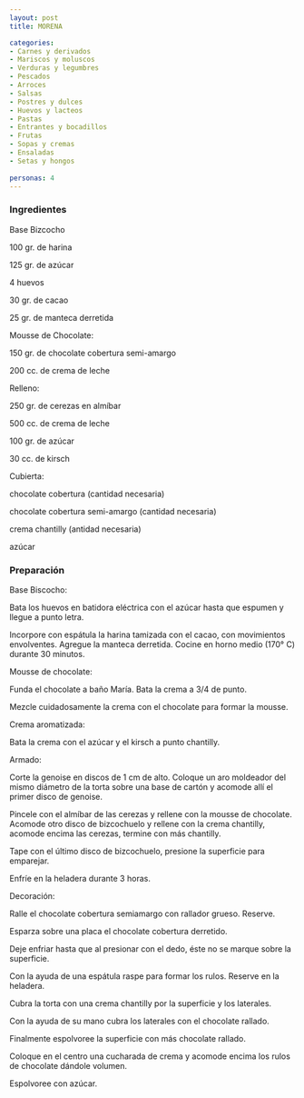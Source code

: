 ```yaml
---
layout: post
title: MORENA

categories:
- Carnes y derivados
- Mariscos y moluscos
- Verduras y legumbres
- Pescados
- Arroces
- Salsas
- Postres y dulces
- Huevos y lacteos
- Pastas
- Entrantes y bocadillos
- Frutas
- Sopas y cremas
- Ensaladas
- Setas y hongos
 
personas: 4 
---
```

<h3>Ingredientes</h3>
Base Bizcocho

100 gr. de harina

125 gr. de azúcar

4 huevos

30 gr. de cacao

25 gr. de manteca derretida

Mousse de Chocolate:

150 gr. de chocolate cobertura semi-amargo

200 cc. de crema de leche

Relleno:

250 gr. de cerezas en almíbar

500 cc. de crema de leche

100 gr. de azúcar

30 cc. de kirsch

Cubierta:

chocolate cobertura (cantidad necesaria)

chocolate cobertura semi-amargo (cantidad necesaria)

crema chantilly (antidad necesaria)

azúcar

<h3>Preparación</h3>
Base Biscocho:

Bata los huevos en batidora eléctrica con el azúcar hasta que espumen y llegue a punto letra.

Incorpore con espátula la harina tamizada con el cacao, con movimientos envolventes. Agregue la manteca derretida. Cocine en horno medio (170&deg; C) durante 30 minutos.

Mousse de chocolate:

Funda el chocolate a baño María. Bata la crema a 3/4 de punto.

Mezcle cuidadosamente la crema con el chocolate para formar la mousse.

Crema aromatizada:

Bata la crema con el azúcar y el kirsch a punto chantilly.

Armado:

Corte la genoise en discos de 1 cm de alto. Coloque un aro moldeador del mismo diámetro de la torta sobre una base de cartón y acomode allí el primer disco de genoise.

Pincele con el almíbar de las cerezas y rellene con la mousse de chocolate. Acomode otro disco de bizcochuelo y rellene con la crema chantilly, acomode encima las cerezas, termine con más chantilly.

Tape con el último disco de bizcochuelo, presione la superficie para emparejar.

Enfríe en la heladera durante 3 horas.

Decoración:

Ralle el chocolate cobertura semiamargo con rallador grueso. Reserve.

Esparza sobre una placa el chocolate cobertura derretido.

Deje enfriar hasta que al presionar con el dedo, éste no se marque sobre la superficie.

Con la ayuda de una espátula raspe para formar los rulos. Reserve en la heladera.

Cubra la torta con una crema chantilly por la superficie y los laterales.

Con la ayuda de su mano cubra los laterales con el chocolate rallado.

Finalmente espolvoree la superficie con más chocolate rallado.

Coloque en el centro una cucharada de crema y acomode encima los rulos de chocolate dándole volumen.

Espolvoree con azúcar.

